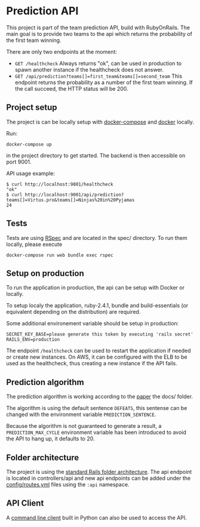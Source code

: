 # Prediction API

This project is part of the team prediction API, build with RubyOnRails.
The main goal is to provide two teams to the api which returns the probability of the first team winning.

There are only two endpoints at the moment:

- ```GET /healthcheck``` Always returns "ok", can be used in production to spawn another instance if the healthcheck does not answer.
- ```GET /api/prediction?teams[]=first_team&teams[]=second_team``` This endpoint returns the probability as a number of the first team winning. If the call succeed, the HTTP status will be 200.

## Project setup

The project is can be locally setup with [docker-compose](https://docs.docker.com/compose/) and [docker](https://docs.docker.com) locally.

Run:

```shell
docker-compose up
```
in the project directory to get started. The backend is then accessible on port 9001.

API usage example:
```shell
$ curl http://localhost:9001/healthcheck
"ok"
$ curl http://localhost:9001/api/prediction?teams[]=Virtus.pro&teams[]=Ninjas%20in%20Pyjamas
24
```

## Tests

Tests are using [RSpec](http://rspec.info/) and are located in the spec/ directory.
To run them locally, please execute

```
docker-compose run web bundle exec rspec
```

## Setup on production

To run the application in production, the api can be setup with Docker or locally.


To setup localy the application, ruby-2.4.1, bundle and build-essentials (or equivalent depending on the distribution) are required.

 
Some additional environement variable should be setup in production:
```
SECRET_KEY_BASE=please generate this token by executing 'rails secret'
RAILS_ENV=production
```

The endpoint ```/healthcheck``` can be used to restart the application if needed or create new instances. On AWS, it can be configured with the ELB to be used as the healthcheck, thus creating a new instance if the API fails.

## Prediction algorithm

The prediction algorithm is working according to the [paper](docs/api_paper.pdf) the docs/ folder.

The algorithm is using the default sentence ```DEFEATS```, this sentense can be changed with the environment variable  ```PREDICTION_SENTENCE```.

Because the algorithm is not guaranteed to generate a result, a ```PREDICTION_MAX_CYCLE``` environment variable has been introduced to avoid the API to hang up, it defaults to 20.

## Folder architecture

The project is using the [standard Rails folder architecture](https://www.tutorialspoint.com/ruby-on-rails/rails-directory-structure.htm). The api endpoint is located in controllers/api and new api endpoints can be added under the [config/routes.yml](config/routes.yml) files using the ```:api``` namespace.


## API Client

A [command line client](https://github.com/alex-min/prediction-api-client) built in Python can also be used to access the API.